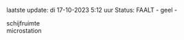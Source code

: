 laatste update: 
di 17-10-2023  5:12   uur 
Status: FAALT - geel - 
<div class="service R">schijfruimte</div><div class="service R">microstation</div>